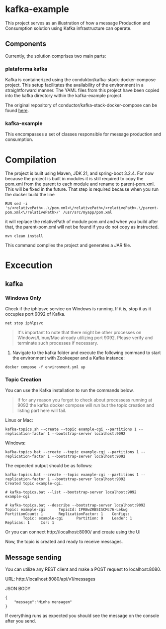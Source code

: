 # kafka-example
This project serves as an illustration of how a message Production and Consumption solution using Kafka infrastructure can operate.

## Components

Currently, the solution comprises two main parts:

### plataforma kafka
Kafka is containerized using the conduktor/kafka-stack-docker-compose project. This setup facilitates the availability of the 
environment in a straightforward manner. The YAML files from this project have been copied into the kafka directory within the kafka-example project.

The original repository of conductor/kafka-stack-docker-compose can be found [here](https://github.com/conduktor/kafka-stack-docker-compose?tab=readme-ov-file).

### kafka-example
This encompasses a set of classes responsible for message production and consumption.

# Compilation
The project is built using Maven, JDK 21, and spring-boot 3.2.4.
For now because the project is built in modules it is still required to copy the pom.xml from the parent to each module and rename to parent-pom.xml.
This will be fixed in the future.
That step is required because when you run the docker build the line
```
RUN sed -i 's/<relativePath>..\/pom.xml<\/relativePath>/<relativePath>.\/parent-pom.xml<\/relativePath>/' /usr/src/myapp/pom.xml
```
it will replace the relativePath of module pom.xml and when you build after that, the parent-pom.xml will not be found if you do not copy as instructed.

```console
mvn clean install
```
This command compiles the project and generates a JAR file.

# Excecution
## kafka
### Windows Only
Check if the iphlpsvc service on Windows is running. If it is, stop it as it occupies port 9092 of Kafka.

```console
net stop iphlpsvc
```
> It's important to note that there might be other processes on Windows/Linux/Mac already utilizing port 9092. Please verify and terminate such processes if necessary.

1. Navigate to the kafka folder and execute the following command to start the environment with Zookeeper and a Kafka instance:
```console
docker compose -f environment.yml up
```

### Topic Creation
You can use the Kafka installation to run the commands below.
> If for any reason you forgot to check about processess running at 9092 the kafka docker compose will run but the topic creation and listing part here will fail.

Linux or Mac:
```console
kafka-topics.sh --create --topic example-cgi --partitions 1 --replication-factor 1 --bootstrap-server localhost:9092
```
Windows:
```console
kafka-topics.bat --create --topic example-cgi --partitions 1 --replication-factor 1 --bootstrap-server localhost:9092
```
The expected output should be as follows:

```
kafka-topics.bat --create --topic example-cgi --partitions 1 --replication-factor 1 --bootstrap-server localhost:9092
Created topic example-cgi.

# kafka-topics.bat --list --bootstrap-server localhost:9092
example-cgi

# kafka-topics.bat --describe --bootstrap-server localhost:9092
Topic: example-cgi      TopicId: IPRBwZRBSISCMc76-Lekwg PartitionCount: 1       ReplicationFactor: 1    Configs:
        Topic: example-cgi      Partition: 0    Leader: 1       Replicas: 1     Isr: 1
```
Or you can connect http://localhost:8090/ and create using the UI

Now, the topic is created and ready to receive messages.

## Message sending
You can utilize any REST client and make a POST request to localhost:8080.

URL: http://localhost:8080/api/v1/messages

JSON BODY

```
{
    "message":"Minha mensagem"
}
```

If everything runs as expected you should see the message on the console after you send.